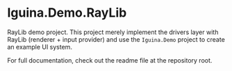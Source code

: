 # Iguina.Demo.RayLib

RayLib demo project.
This project merely implement the drivers layer with RayLib (renderer + input provider) and use the `Iguina.Demo` project to create an example UI system.

For full documentation, check out the readme file at the repository root.